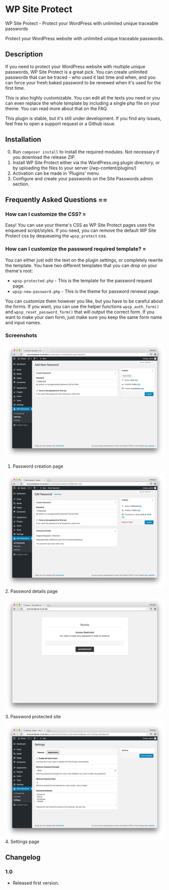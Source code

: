 # WP Site Protect
WP Site Protect - Protect your WordPress with unlimited unique traceable passwords

Protect your WordPress website with unlimited unique traceable passwords.

## Description
If you need to protect your WordPress website with multiple unique passwords, WP Site Protect is a great pick. You can create unlimited passwords that can be traced - who used it last time and when, and you can force your fresh baked password to be renewed when it's used for the first time.

This is also highly customizable. You can edit all the texts you need or you can even replace the whole template by including a single php file on your theme. You can read more about that on the FAQ.

This plugin is stable, but it's still under development. If you find any issues, feel free to open a support request or a Github issue.

## Installation

0. Run `composer install` to install the required modules. Not necessary if you download the release ZIP.
1. Install WP Site Protect either via the WordPress.org plugin directory, or by uploading the files to your server (/wp-content/plugins/)
2. Activation can be made in 'Plugins' menu
3. Configure and create your passwords on the Site Passwords admin section.

## Frequently Asked Questions ==

### How can I customize the CSS? =

Easy! You can use your theme's CSS as WP Site Protect pages uses the enqueued script/styles. If you need, you can remove the default WP Site Protect css by dequeueing the `wpsp_protect` css.

### How can I customize the password required template? =

You can either just edit the text on the plugin settings, or completely rewrite the template. You have two different templates that you can drop on your theme's root:

 * `wpsp-protected.php` - This is the template for the password request page.
 * `wpsp-new-password.php` - This is the theme for password renewal page.

You can customize them however you like, but you have to be careful about the forms. If you want, you can use the helper functions `wpsp_auth_form()` and `wpsp_reset_password_form()` that will output the correct form. If you want to make your own form, just make sure you keep the same form name and input names.

### Screenshots

![Alt text](/screenshot-1.png?raw=true "Password creation page")
1. Password creation page

![Alt text](/screenshot-2.png?raw=true "Password details page")
2. Password details page

![Alt text](/screenshot-3.png?raw=true "Password protected site")
3. Password protected site

![Alt text](/screenshot-4.png?raw=true "Settings page")
4. Settings page

## Changelog
### 1.0
 * Released first version.
